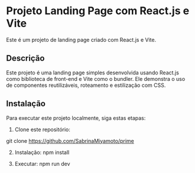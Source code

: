 # Projeto Landing Page com React.js e Vite

Este é um projeto de landing page criado com React.js e Vite.

## Descrição

Este projeto é uma landing page simples desenvolvida usando React.js como biblioteca de front-end e Vite como o bundler. Ele demonstra o uso de componentes reutilizáveis, roteamento e estilização com CSS.

## Instalação

Para executar este projeto localmente, siga estas etapas:

1. Clone este repositório:

git clone https://github.com/SabrinaMiyamoto/prime

2. Instalação:
npm install

3. Executar:
npm run dev 
